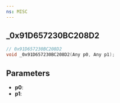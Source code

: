 ```yaml
---
ns: MISC
---
```

## _0x91D657230BC208D2

```c
// 0x91D657230BC208D2
void _0x91D657230BC208D2(Any p0, Any p1);
```

## Parameters
* **p0**:
* **p1**:
